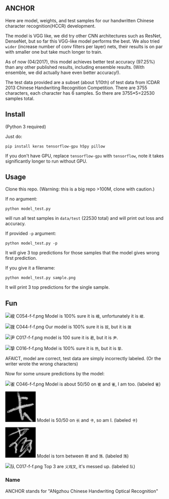 ## ANCHOR

Here are model, weights, and test samples for our handwritten Chinese character recognition(HCCR) development.

The model is VGG like, we did try other CNN architectures such as ResNet, DenseNet, but so far this VGG-like model performs the best.  We also tried `wider` (increase number of conv filters per layer) nets, their results is on par with smaller one but take much longer to train.

As of now (04/2017), this model achieves better test accuracy (97.25%) than any other published results, including ensemble results. (With ensemble, we did actually have even better accuracy!).

The test data provided are a subset (about 1/10th) of test data from ICDAR 2013 Chinese Handwriting Recognition Competition. There are 3755 characters, each character has 6 samples.  So there are 3755*5=22530 samples total.

## Install

(Python 3 required)

Just do:

    pip install keras tensorflow-gpu h5py pillow

If you don't have GPU, replace `tensorflow-gpu` with `tensorflow`, note it takes significantly longer to run without GPU.

## Usage

Clone this repo. (Warning: this is a big repo >100M, clone with caution.)

If no argument:

    python model_test.py

will run all test samples in `data/test` (22530 total) and will print out loss and accuracy.

If provided `-p` argument:

    python model_test.py -p

It will give 3 top predictions for those samples that the model gives wrong first prediction.

If you give it a filename:

    python model_test.py sample.png

It will print 3 top predictions for the single sample.

## Fun

![峻 C054-f-f.png](/data/test/峻/C054-f-f.png) Model is 100% sure it is `峨`, unfortunately it is `峻`.

![拨 C044-f-f.png](/data/test/拨/C044-f-f.png) Our model is 100% sure it is `拔`, but it is `拨`

![尹 C017-f-f.png](/data/test/尹/C017-f-f.png) model is 100 sure it is `君`, but it is `尹`.

![挚 C016-f-f.png](/data/test/挚/C016-f-f.png) Model is 100% sure it is `热`, but it is `挚`.

AFAICT, model are correct, test data are simply incorrectly labeled. (Or the writer wrote the wrong characters)

Now for some unsure predictions by the model:

![雀 C046-f-f.png](/data/test/雀/C046-f-f.png) Model is about 50/50 on `崔` and `雀`, I am too. (labeled `雀`)

![卡 C017-f-f.png](/data/test/卡/C017-f-f.png) Model is 50/50 on `长` and `卡`, so am I. (labeled `卡`)

![荡 C044-f-f.png](/data/test/荡/C044-f-f.png) Model is torn between `荷` and `荡`. (labeled `荡`)

![队 C017-f-f.png](/data/test/队/C017-f-f.png) Top 3 are `义戏叉`, it's messed up. (labeled `队`)


### Name

ANCHOR stands for "ANgzhou Chinese Handwriting Optical Recognition" 
